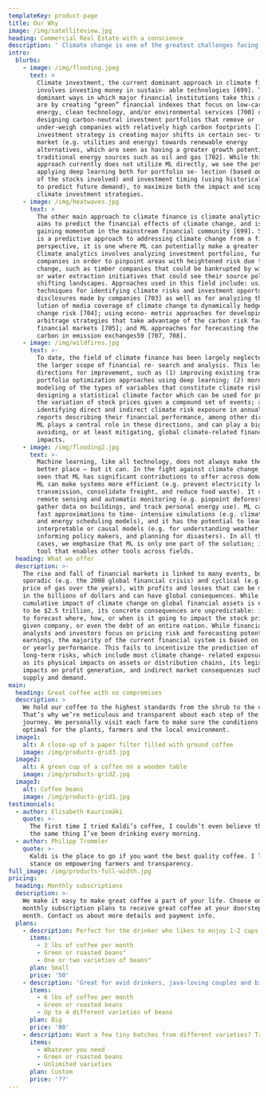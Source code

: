 ```yaml
---
templateKey: product-page
title: Our Why
image: /img/satelliteview.jpg
heading: Commercial Real Estate with a conscience
description: ' Climate change is one of the greatest challenges facing humanity, and we, as machine learning ex- perts, may wonder how we can help. Here we describe how machine learning can be a powerful tool in reducing greenhouse gas emissions and helping society adapt to a changing climate. From smart grids to disaster management, we identify high impact problems where existing gaps can be filled by machine learning, in collaboration with other fields. Our recommendations encompass exciting research ques- tions as well as promising business opportunities. We call on the machine learning community to join the global effort against climate change.'
intro:
  blurbs:
    - image: /img/flooding.jpeg
      text: >
        Climate investment, the current dominant approach in climate finance,
        involves investing money in sustain- able technologies [699]. The
        dominant ways in which major financial institutions take this approach
        are by creating “green” financial indexes that focus on low-carbon
        energy, clean technology, and/or environmental services [700] or by
        designing carbon-neutral investment portfolios that remove or
        under-weigh companies with relatively high carbon footprints [701]. This
        investment strategy is creating major shifts in certain sec- tors of the
        market (e.g. utilities and energy) towards renewable energy
        alternatives, which are seen as having a greater growth potential than
        traditional energy sources such as oil and gas [702]. While this
        approach currently does not utilize ML directly, we see the potential in
        applying deep learning both for portfolio se- lection (based on features
        of the stocks involved) and investment timing (using historical patterns
        to predict future demand), to maximize both the impact and scope of
        climate investment strategies.
    - image: /img/heatwaves.jpg
      text: >
        The other main approach to climate finance is climate analytics, which
        aims to predict the financial effects of climate change, and is still
        gaining momentum in the mainstream financial community [699]. Since this
        is a predictive approach to addressing climate change from a financial
        perspective, it is one where ML can potentially make a greater impact.
        Climate analytics involves analyzing investment portfolios, funds and
        companies in order to pinpoint areas with heightened risk due to climate
        change, such as timber companies that could be bankrupted by wildfires
        or water extraction initiatives that could see their source polluted by
        shifting landscapes. Approaches used in this field include: using NLP
        techniques for identifying climate risks and investment opportunities in
        disclosures made by companies [703] as well as for analyzing the evo-
        lution of media coverage of climate change to dynamically hedge climate
        change risk [704]; using econo- metric approaches for developing
        arbitrage strategies that take advantage of the carbon risk factor in
        financial markets [705]; and ML approaches for forecasting the price of
        carbon in emission exchanges59 [707, 708].
    - image: /img/wildfires.jpg
      text: >-
        To date, the field of climate finance has been largely neglected within
        the larger scope of financial re- search and analysis. This leaves many
        directions for improvement, such as (1) improving existing traditional
        portfolio optimization approaches using deep learning; (2) more in-depth
        modeling of the types of variables that constitute climate risk; (3)
        designing a statistical climate factor which can be used for projecting
        the variation of stock prices given a compound set of events; and (4)
        identifying direct and indirect climate risk exposure in annual company
        reports describing their financial performance, among other directions.
        ML plays a central role in these directions, and can play a big role in
        avoiding, or at least mitigating, global climate-related financial
        impacts.
    - image: /img/flooding2.jpg
      text: >-
        Machine learning, like all technology, does not always make the world a
        better place – but it can. In the fight against climate change, we have
        seen that ML has significant contributions to offer across domain areas.
        ML can make systems more efficient (e.g. prevent electricity loss during
        transmission, consolidate freight, and reduce food waste). It can enable
        remote sensing and automatic monitoring (e.g. pinpoint deforestation,
        gather data on buildings, and track personal energy use). ML can provide
        fast approximations to time- intensive simulations (e.g. climate models
        and energy scheduling models), and it has the potential to lead to
        interpretable or causal models (e.g. for understanding weather patterns,
        informing policy makers, and planning for disasters). In all these
        cases, we emphasize that ML is only one part of the solution; it is a
        tool that enables other tools across fields.
  heading: What we offer
  description: >-
    The rise and fall of financial markets is linked to many events, both
    sporadic (e.g. the 2008 global financial crisis) and cyclical (e.g. the
    price of gas over the years), with profits and losses that can be measured
    in the billions of dollars and can have global consequences. While the total
    cumulative impact of climate change on global financial assets is estimated
    to be $2.5 trillion, its concrete consequences are unpredictable: it is hard
    to forecast where, how, or when is it going to impact the stock price of a
    given company, or even the debt of an entire nation. While financial
    analysts and investors focus on pricing risk and forecasting potential
    earnings, the majority of the current financial system is based on quarterly
    or yearly performance. This fails to incentivize the prediction of medium or
    long-term risks, which include most climate change- related exposures such
    as its physical impacts on assets or distribution chains, its legislative
    impacts on profit generation, and indirect market consequences such as
    supply and demand.
main:
  heading: Great coffee with no compromises
  description: >
    We hold our coffee to the highest standards from the shrub to the cup.
    That’s why we’re meticulous and transparent about each step of the coffee’s
    journey. We personally visit each farm to make sure the conditions are
    optimal for the plants, farmers and the local environment.
  image1:
    alt: A close-up of a paper filter filled with ground coffee
    image: /img/products-grid3.jpg
  image2:
    alt: A green cup of a coffee on a wooden table
    image: /img/products-grid2.jpg
  image3:
    alt: Coffee beans
    image: /img/products-grid1.jpg
testimonials:
  - author: Elisabeth Kaurismäki
    quote: >-
      The first time I tried Kaldi’s coffee, I couldn’t even believe that was
      the same thing I’ve been drinking every morning.
  - author: Philipp Trommler
    quote: >-
      Kaldi is the place to go if you want the best quality coffee. I love their
      stance on empowering farmers and transparency.
full_image: /img/products-full-width.jpg
pricing:
  heading: Monthly subscriptions
  description: >-
    We make it easy to make great coffee a part of your life. Choose one of our
    monthly subscription plans to receive great coffee at your doorstep each
    month. Contact us about more details and payment info.
  plans:
    - description: Perfect for the drinker who likes to enjoy 1-2 cups per day.
      items:
        - 3 lbs of coffee per month
        - Green or roasted beans"
        - One or two varieties of beans"
      plan: Small
      price: '50'
    - description: 'Great for avid drinkers, java-loving couples and bigger crowds'
      items:
        - 6 lbs of coffee per month
        - Green or roasted beans
        - Up to 4 different varieties of beans
      plan: Big
      price: '80'
    - description: Want a few tiny batches from different varieties? Try our custom plan
      items:
        - Whatever you need
        - Green or roasted beans
        - Unlimited varieties
      plan: Custom
      price: '??'
---
```


